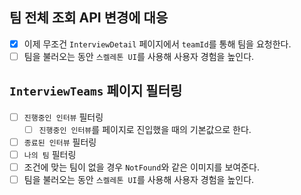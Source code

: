 ## 팀 전체 조회 API 변경에 대응

- [x] 이제 무조건 `InterviewDetail` 페이지에서 `teamId`를 통해 팀을 요청한다.
- [ ] 팀을 불러오는 동안 `스켈레톤 UI`를 사용해 사용자 경험을 높인다.

## `InterviewTeams` 페이지 필터링

- [ ] `진행중인 인터뷰` 필터링
  - [ ] `진행중인 인터뷰`를 페이지로 진입했을 때의 기본값으로 한다.
- [ ] `종료된 인터뷰` 필터링
- [ ] `나의 팀` 필터링
- [ ] 조건에 맞는 팀이 없을 경우 `NotFound`와 같은 이미지를 보여준다.
- [ ] 팀을 불러오는 동안 `스켈레톤 UI`를 사용해 사용자 경험을 높인다.

